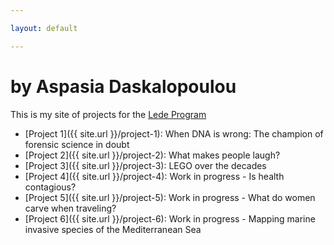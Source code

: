 ```yaml
---

layout: default

---
```


# by Aspasia Daskalopoulou

This is my site of projects for the [Lede Program](http://ledeprogram.com)

* [Project 1]({{ site.url }}/project-1): When DNA is wrong: The champion of forensic science in doubt
* [Project 2]({{ site.url }}/project-2): What makes people laugh?
* [Project 3]({{ site.url }}/project-3): LEGO over the decades
* [Project 4]({{ site.url }}/project-4): Work in progress - Is health contagious?
* [Project 5]({{ site.url }}/project-5): Work in progress - What do women carve when traveling?
* [Project 6]({{ site.url }}/project-6): Work in progress - Mapping marine invasive species of the Mediterranean Sea